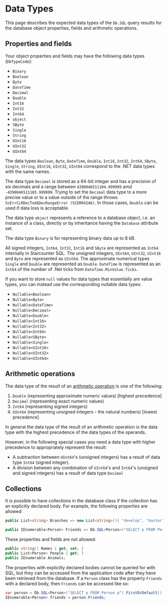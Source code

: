 # Data Types

This page describes the expected data types of the `Db.SQL` query results for the database object properties, fields and arithmetic operations.

## Properties and fields

Your object properties and fields may have the following data types (`DbTypeCode`):

* `Binary`
* `Boolean`
* `Byte`
* `DateTime` 
* `Decimal`
* `Double`
* `Int16`
* `Int32`
* `Int64`
* `object`
* `SByte`
* `Single`
* `String`
* `UInt16`
* `UInt32`
* `UInt64`

The data types `Boolean`, `Byte`, `DateTime`, `Double`, `Int16`, `Int32`, `Int64`, `SByte`, `Single`, `String`, `UInt16`, `UInt32`, `UInt64` correspond to the .NET data types with the same names.

The data type `Decimal` is stored as a 64-bit integer and has a precision of six decimals and a range between `4398046511104.999999` amd `-4398046511103.999999`. Trying to set the `Decimal` data type to a more precise value or to a value outside of the range throws `ScErrCLRDecToX6DecRangeError (SCERR4246)`. In those cases, `Double` can be used if data loss is acceptable.

The data type `object` represents a reference to a database object, i.e. an instance of a class, directly or by inheritance having the `Database` attribute set.

The data type `Binary` is for representing binary data up to 8 kB.

All signed integers, `Int64`, `Int32`, `Int16` and `SByte` are represented as `Int64` internally in Starcounter SQL. The unsigned integers, `UInt64`, `UInt32`, `UInt16` and `Byte` are represented as `UInt64`. The approximate numerical types `Single` and `Double` are represented as `Double`. `DateTime` is represented as an `Int64` of the number of .Net ticks from `DateTime.MinValue.Ticks`.

If you want to store `null` values for data types that essentially are value types, you can instead use the corresponding nullable data types:

* `Nullable<Boolean>`
* `Nullable<Byte>`
* `Nullable<DateTime>`
* `Nullable<Decimal>`
* `Nullable<Double>`
* `Nullable<Int16>`
* `Nullable<Int32>`
* `Nullable<Int64>`
* `Nullable<SByte>`
* `Nullable<Single>`
* `Nullable<UInt16>`
* `Nullable<UInt32>`
* `Nullable<UInt64>`

## Arithmetic operations

The data type of the result of an [arithmetic operation](/guides/SQL/data-operators/) is one of the following:

1. `Double` (representing approximate numeric values) [highest precedence]
2. `Decimal` (representing exact numeric values)
3. `Int64` (representing signed integers)
4. `UInt64` (representing unsigned integers - the natural numbers) [lowest precedence]

In general the data type of the result of an arithmetic operation is the data type with the highest precedence of the data types of the operands.

However, in the following special cases you need a data type with higher precedence to appropriately represent the result:

- A subtraction between `UInt64`'s (unsigned integers) has a result of data type `Int64` (signed integer).
- A division between any combination of `UInt64`'s and `Int64`'s (unsigned and signed integers) has a result of data type `Decimal`

## Collections

It is possible to have collections in the database class if the collection has an explicitly declared body. For example, the following properties are allowed:

```cs
public List<string> Branches => new List<string>(){ "develop", "master" };

public IEnumerable<Person> Friends => Db.SQL<Person>("SELECT p FROM Person p");
```

These properties and fields are not allowed:

```cs
public string[] Names { get; set; }
public List<Person> People { get; }
public IEnumerable Animals;
```

The properties with explicitly declared bodies cannot be queried for with SQL, but they can be accessed from the application code after they have been retrieved from the database. If a `Person` class has the property `Friends` with a declared body, then `Friends` can be accessed like so:
```cs
var person = Db.SQL<Person>("SELECT p FROM Person p").FirstOrDefault();
IEnumerable<Person> friends = person.Friends;
```